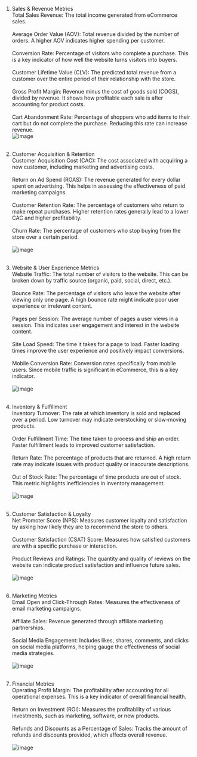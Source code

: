 1. Sales & Revenue Metrics <br>
Total Sales Revenue: The total income generated from eCommerce sales. <br> <br>
Average Order Value (AOV): Total revenue divided by the number of orders. A higher AOV indicates higher spending per customer. <br> <br>
Conversion Rate: Percentage of visitors who complete a purchase. This is a key indicator of how well the website turns visitors into buyers. <br> <br>
Customer Lifetime Value (CLV): The predicted total revenue from a customer over the entire period of their relationship with the store. <br> <br>
Gross Profit Margin: Revenue minus the cost of goods sold (COGS), divided by revenue. It shows how profitable each sale is after accounting for product costs. <br> <br>
Cart Abandonment Rate: Percentage of shoppers who add items to their cart but do not complete the purchase. Reducing this rate can increase revenue. <br>
![image](https://github.com/user-attachments/assets/960c3afd-a102-432a-9af2-63e4bd147ec1)
 <br> <br>
 
2. Customer Acquisition & Retention  <br>
Customer Acquisition Cost (CAC): The cost associated with acquiring a new customer, including marketing and advertising costs.  <br> <br>
Return on Ad Spend (ROAS): The revenue generated for every dollar spent on advertising. This helps in assessing the effectiveness of paid marketing campaigns.  <br> <br>
Customer Retention Rate: The percentage of customers who return to make repeat purchases. Higher retention rates generally lead to a lower CAC and higher profitability.  <br> <br>
Churn Rate: The percentage of customers who stop buying from the store over a certain period.  <br> <br>
![image](https://github.com/user-attachments/assets/ee15eda1-e84f-4d69-932b-34f54c843273)
 <br> <br>

3. Website & User Experience Metrics  <br>
Website Traffic: The total number of visitors to the website. This can be broken down by traffic source (organic, paid, social, direct, etc.).  <br> <br>
Bounce Rate: The percentage of visitors who leave the website after viewing only one page. A high bounce rate might indicate poor user experience or irrelevant content.  <br> <br>
Pages per Session: The average number of pages a user views in a session. This indicates user engagement and interest in the website content.  <br> <br>
Site Load Speed: The time it takes for a page to load. Faster loading times improve the user experience and positively impact conversions.  <br> <br>
Mobile Conversion Rate: Conversion rates specifically from mobile users. Since mobile traffic is significant in eCommerce, this is a key indicator.  <br> <br>
![image](https://github.com/user-attachments/assets/d6f8900f-4b90-455e-a0eb-2f5719c63f64)
<br> <br>

4. Inventory & Fulfillment <br>
Inventory Turnover: The rate at which inventory is sold and replaced over a period. Low turnover may indicate overstocking or slow-moving products. <br> <br>
Order Fulfillment Time: The time taken to process and ship an order. Faster fulfillment leads to improved customer satisfaction. <br> <br>
Return Rate: The percentage of products that are returned. A high return rate may indicate issues with product quality or inaccurate descriptions. <br> <br>
Out of Stock Rate: The percentage of time products are out of stock. This metric highlights inefficiencies in inventory management. <br> <br>
![image](https://github.com/user-attachments/assets/5709f03f-5e9a-435a-9655-0a96f549da7b)
<br> <br>

5. Customer Satisfaction & Loyalty <br> 
Net Promoter Score (NPS): Measures customer loyalty and satisfaction by asking how likely they are to recommend the store to others. <br> <br>
Customer Satisfaction (CSAT) Score: Measures how satisfied customers are with a specific purchase or interaction. <br> <br>
Product Reviews and Ratings: The quantity and quality of reviews on the website can indicate product satisfaction and influence future sales. <br> <br>
![image](https://github.com/user-attachments/assets/03e575d1-a590-4c34-b321-d1144709f5d3)
<br> <br>

6. Marketing Metrics <br> 
Email Open and Click-Through Rates: Measures the effectiveness of email marketing campaigns. <br> <br>
Affiliate Sales: Revenue generated through affiliate marketing partnerships. <br> <br>
Social Media Engagement: Includes likes, shares, comments, and clicks on social media platforms, helping gauge the effectiveness of social media strategies. <br> <br>
![image](https://github.com/user-attachments/assets/183f3a08-5d0e-46e3-84be-b673631e5c93)
<br> <br>

7. Financial Metrics<br>
Operating Profit Margin: The profitability after accounting for all operational expenses. This is a key indicator of overall financial health. <br> <br>
Return on Investment (ROI): Measures the profitability of various investments, such as marketing, software, or new products. <br> <br>
Refunds and Discounts as a Percentage of Sales: Tracks the amount of refunds and discounts provided, which affects overall revenue. <br> <br>
![image](https://github.com/user-attachments/assets/7ff3914a-8acb-405b-9d4c-f2fdbd0fc720)
<br> <br>
